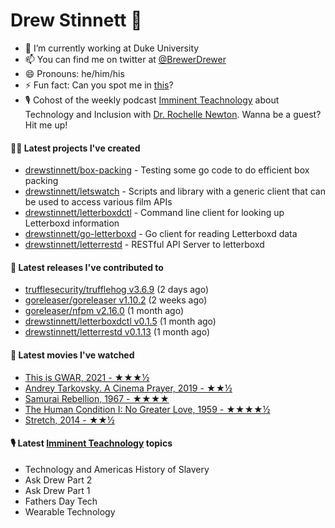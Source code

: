 
# Drew Stinnett 👋

- 🔭 I’m currently working at Duke University
- 📫 You can find me on twitter at [@BrewerDrewer](https://twitter.com/BrewerDrewer)
- 😄 Pronouns: he/him/his
- ⚡ Fun fact: Can you spot me in [this](https://www.youtube.com/watch?v=oL9WnB0qHBA)?
- 🎙 Cohost of the weekly podcast [Imminent Teachnology](https://podcast.imminentteachnology.com/) about Technology and Inclusion with [Dr. Rochelle Newton](https://www.linkedin.com/in/drrochellenewton/). Wanna be a guest? Hit me up!

#### 👨‍💻 Latest projects I've created
- [drewstinnett/box-packing](https://github.com/drewstinnett/box-packing) - Testing some go code to do efficient box packing
- [drewstinnett/letswatch](https://github.com/drewstinnett/letswatch) - Scripts and library with a generic client that can be used to access various film APIs
- [drewstinnett/letterboxdctl](https://github.com/drewstinnett/letterboxdctl) - Command line client for looking up Letterboxd information
- [drewstinnett/go-letterboxd](https://github.com/drewstinnett/go-letterboxd) - Go client for reading Letterboxd data
- [drewstinnett/letterrestd](https://github.com/drewstinnett/letterrestd) - RESTful API Server to letterboxd

#### 🚀 Latest releases I've contributed to
- [trufflesecurity/trufflehog v3.6.9](https://github.com/trufflesecurity/trufflehog/releases/tag/v3.6.9) (2 days ago)
- [goreleaser/goreleaser v1.10.2](https://github.com/goreleaser/goreleaser/releases/tag/v1.10.2) (2 weeks ago)
- [goreleaser/nfpm v2.16.0](https://github.com/goreleaser/nfpm/releases/tag/v2.16.0) (1 month ago)
- [drewstinnett/letterboxdctl v0.1.5](https://github.com/drewstinnett/letterboxdctl/releases/tag/v0.1.5) (1 month ago)
- [drewstinnett/letterrestd v0.1.13](https://github.com/drewstinnett/letterrestd/releases/tag/v0.1.13) (1 month ago)

#### 🍿 Latest movies I've watched
- [This is GWAR, 2021 - ★★★½](https://letterboxd.com/mondodrew/film/this-is-gwar/)
- [Andrey Tarkovsky. A Cinema Prayer, 2019 - ★★½](https://letterboxd.com/mondodrew/film/andrey-tarkovsky-a-cinema-prayer/)
- [Samurai Rebellion, 1967 - ★★★★](https://letterboxd.com/mondodrew/film/samurai-rebellion/)
- [The Human Condition I: No Greater Love, 1959 - ★★★★½](https://letterboxd.com/mondodrew/film/the-human-condition-i-no-greater-love/)
- [Stretch, 2014 - ★★½](https://letterboxd.com/mondodrew/film/stretch-2014/)

#### 🎙 Latest [Imminent Teachnology](https://podcast.imminentteachnology.com/) topics
- Technology and Americas History of Slavery
- Ask Drew Part 2
- Ask Drew Part 1
- Fathers Day Tech
- Wearable Technology
